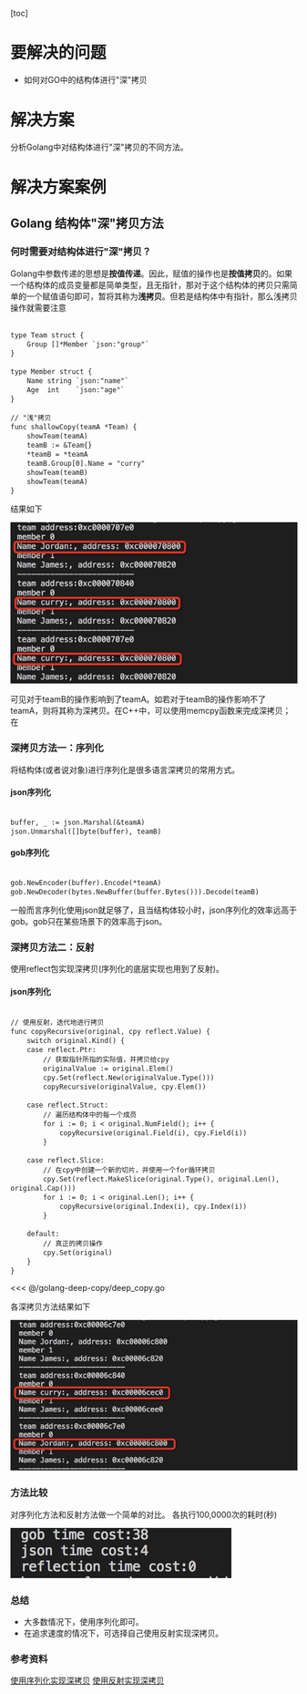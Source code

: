 [toc]

# 要解决的问题

* 如何对GO中的结构体进行"深"拷贝

# 解决方案

分析Golang中对结构体进行"深"拷贝的不同方法。

# 解决方案案例

## Golang 结构体"深"拷贝方法
    

### 何时需要对结构体进行"深"拷贝？

Golang中参数传递的思想是**按值传递**。因此，赋值的操作也是**按值拷贝**的。如果一个结构体的成员变量都是简单类型，且无指针，那对于这个结构体的拷贝只需简单的一个赋值语句即可，暂将其称为**浅拷贝**。但若是结构体中有指针，那么浅拷贝操作就需要注意

```$xslt

type Team struct {
	Group []*Member `json:"group"`
}

type Member struct {
	Name string `json:"name"`
	Age  int    `json:"age"`
}

// "浅"拷贝
func shallowCopy(teamA *Team) {
	showTeam(teamA)
	teamB := &Team{}
	*teamB = *teamA
	teamB.Group[0].Name = "curry"
	showTeam(teamB)
	showTeam(teamA)
}
```

结果如下

![img](../golang-deep-copy/shallow_copy.jpg)

可见对于teamB的操作影响到了teamA。如若对于teamB的操作影响不了teamA，则将其称为深拷贝。在C++中，可以使用memcpy函数来完成深拷贝；在

### 深拷贝方法一：序列化

将结构体(或者说对象)进行序列化是很多语言深拷贝的常用方式。

#### json序列化

```$xslt

buffer, _ := json.Marshal(&teamA)
json.Unmarshal([]byte(buffer), teamB)
```

#### gob序列化

```$xslt

gob.NewEncoder(buffer).Encode(*teamA)
gob.NewDecoder(bytes.NewBuffer(buffer.Bytes())).Decode(teamB)

```

一般而言序列化使用json就足够了，且当结构体较小时，json序列化的效率远高于gob。gob只在某些场景下的效率高于json。

### 深拷贝方法二：反射

使用reflect包实现深拷贝(序列化的底层实现也用到了反射)。

#### json序列化

```$xslt

// 使用反射，迭代地进行拷贝
func copyRecursive(original, cpy reflect.Value) {
	switch original.Kind() {
	case reflect.Ptr:
		// 获取指针所指的实际值，并拷贝给cpy
		originalValue := original.Elem()
		cpy.Set(reflect.New(originalValue.Type()))
		copyRecursive(originalValue, cpy.Elem())

	case reflect.Struct:
		// 遍历结构体中的每一个成员
		for i := 0; i < original.NumField(); i++ {
			copyRecursive(original.Field(i), cpy.Field(i))
		}

	case reflect.Slice:
		// 在cpy中创建一个新的切片，并使用一个for循环拷贝
		cpy.Set(reflect.MakeSlice(original.Type(), original.Len(), original.Cap()))
		for i := 0; i < original.Len(); i++ {
			copyRecursive(original.Index(i), cpy.Index(i))
		}

	default:
		// 真正的拷贝操作
		cpy.Set(original)
	}
}
```

<<< @/golang-deep-copy/deep_copy.go

各深拷贝方法结果如下

![img](../golang-deep-copy/deep_copy.jpg)

### 方法比较

对序列化方法和反射方法做一个简单的对比。
各执行100,0000次的耗时(秒)

![img](../golang-deep-copy/time_cost.jpg)

### 总结

- 大多数情况下，使用序列化即可。
- 在追求速度的情况下，可选择自己使用反射实现深拷贝。

### 参考资料

[使用序列化实现深拷贝](https://www.jianshu.com/p/f1cdb1bc1b74)
[使用反射实现深拷贝](https://github.com/mohae/deepcopy)